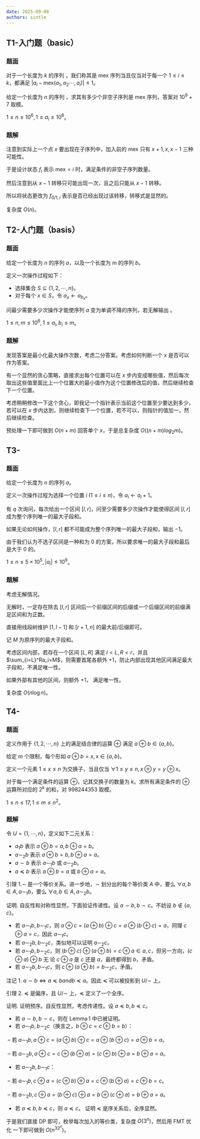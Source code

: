 ```yaml
---
date: 2025-09-08
authors: sintle
---
```


## T1-入门题（basic）

### 题面

对于一个长度为 $k$ 的序列 ，我们称其是 $\text{mex}$ 序列当且仅当对于每一个 $1\leq i\leq k$，都满足 $|a_i-\text{mex}(a_1,a_2\cdots,a_i)|\leq1$。

给定一个长度为 $n$ 的序列 ，求其有多少个非空子序列是 $\text{mex}$ 序列，答案对 $10^9+7$ 取模。

$1\leq n\leq 10^6,1\leq a_i\leq 10^6$。

### 题解

注意到实际上一个点 $x$ 要出现在子序列中，加入前的 $\text{mex}$ 只有 $x+1,x,x-1$ 三种可能性。

于是设计状态 $f_i$ 表示 $\text{mex}=i$ 时，满足条件的非空子序列数量。

然后注意到从 $x-1$ 转移只可能出现一次，且之后只能从 $x-1$ 转移。

所以将状态更改为 $f_{0/1,i}$ 表示是否已经出现过该转移，转移式是显然的。

复杂度 $O(n)$。

## T2-人门题（basis）

### 题面

给定一个长度为 $n$ 的序列 $a$，以及一个长度为 $m$ 的序列 $b$。

定义一次操作过程如下：

-   选择集合 $S\subseteq\{1,2,\cdots,n\}$。
-   对于每个 $x\in S$，令 $a_x\leftarrow a_{b_x}$。

问最少需要多少次操作才能使序列 $a$ 变为单调不降的序列，若无解输出 。

$1\leq n,m\leq10^6,1\leq a_i,b_i\leq m$。

### 题解

发现答案是最小化最大操作次数，考虑二分答案。考虑如何判断一个 $x$ 是否可以作为答案。

有一个显然的贪心策略，直接求出每个位置可以在 $x$ 步内变成哪些值，然后每次取出这些值里面比上一个位置大的最小值作为这个位置修改后的值，然后继续检查下一个位置。

考虑稍稍修改一下这个贪心，即我记一个指针表示当前这个位置至少要达到多少，若可以在 $x$ 步内达到，则继续检查下一个位置，若不可以，则指针的值加一，然后继续检查。

预处理一下即可做到 $O(n + m)$ 回答单个 $x$，于是总复杂度 $O((n + m)log_2m)$。

## T3-

### 题面

给定一个长度为 $n$ 的序列 $a$。

定义一次操作过程为选择一个位置 $i \ (1 \leq i \leq n)$，令 $a_i \leftarrow a_i + 1$。

有 $q$ 次询问，每次给出一个区间 $[l,r]$，问至少需要多少次操作才能使得区间 $[l,r]$ 成为整个序列唯一的最大子段和。

如果无论如何操作，$[l,r]$ 都不可能成为整个序列唯一的最大子段和，输出 $-1$。

由于我们认为不选子区间是一种和为 $0$ 的方案，所以要求唯一的最大子段和最后是大于 $0$ 的。

$1\leq n\leq 5\times10^5,|a_i|\leq10^9$。

### 题解

考虑无解情况。

无解时，一定存在除去 $[l,r]$ 区间后一个前缀区间的后缀或一个后缀区间的前缀满足区间和为正数。

直接用线段树维护 $[1,l-1]$ 和 $[r+1,n]$ 的最大前/后缀即可。

记 $M$ 为原序列的最大子段和。

考虑区间内部，若存在一个区间 $[L,R]$ 满足 $l<L,R<r$，并且 $\sum_{i=L}^Ra_i=M$，则需要首尾各额外 $+1$，防止内部出现其他区间满足最大子段和，不满足唯一性。

如果外部有其他的区间，则额外 $+1$， 满足唯一性。

复杂度 $O(n\log n)$。

## T4-

### 题面

定义作用于 $\{1,2,\cdots,n\}$ 上的满足结合律的运算 $\oplus$ 满足 $a\oplus b\in\{a,b\}$。

给定 $m$ 个限制，每个形如 $a\oplus b=x,x\in\{a,b\}$。

定义一个元素 $1\leq x\leq n$ 为交换子，当且仅当 $\forall1\leq y\leq n,x\oplus y=y\oplus x$。

对于每一个满足条件的运算 $\oplus$，记其交换子的数量为 $k$。求所有满足条件的 $\oplus$ 运算所对应的 $2^k$ 的和，对 $998244353$ 取模。

$1\leq n\leq17,1\leq m\leq n^2$。

### 题解

令 $U=\{1,\cdots,n\}$，定义如下二元关系：

-   $a_1b$ 表示 $a\oplus b=a,b\oplus a=b$。
-   $a\sim_2b$ 表示 $a\oplus b=b,b\oplus a=a$。
-   $a\sim b$ 表示 $a\sim_1 b$ 或 $a\sim_2 b$。
-   $a\preceq b$ 表示 $a\oplus b=a$ 或 $b\oplus a=a$。

引理 1.$\sim$ 是一个等价关系。进一步地，$\sim$ 划分出的每个等价类 $A$ 中，要么 $\forall a,b\in A,a\sim_1b$，要么 $\forall a,b\in A,a\sim_2b$。

证明. 自反性和对称性显然，下面验证传递性。设 $a\sim b,b\sim c$。不妨设 $b\not\in\{a,c\}$。

-   若 $a\sim_1 b,b\sim_1 c$，则 $a\oplus c=(a\oplus b)\oplus c=a\oplus (b\oplus c)=a$，同理 $c\oplus a=c$，因此 $a\sim_1 c$。
-   若 $a\sim_2 b,b\sim_2 c$，类似地可以证明 $a\sim_2 c$。
-   若 $a\sim_1 b,b\sim_2 c$，则 $(b\oplus c)\oplus (a\oplus b)=c\oplus a\in {a,c}$，但另一方向，$(c\oplus a)\oplus b$ 无 论 $c\oplus a$ 是 $c$ 还是 $a$，最终都得到 $b$，矛盾。
-   若 $a\sim_2 b,b\sim_1 c$，则 $c\oplus (a\oplus b)=b\sim_2 c$，矛盾。 

注记 1. $a\sim b\Leftrightarrow a\preceq b and b\preceq a$。因此 $\preceq$ 可以被投影到 $U/\sim$ 上。

引理 2. $\preceq$ 是偏序，且 $U/\sim$ 上，$\preceq$ 定义了一个全序。

证明. 证明预序。自反性显然，考虑传递性。设 $a\preceq b,b\preceq c$。

-   若 $a\sim b,b\sim c$，则在 $\text{Lemma}\,1$ 中已被证明。
-   若 $a\sim_1 b,b\sim_2 c$（换言之，$b\oplus c=c\oplus b=b$）：

​	– 若 $a\sim_1 b,a\oplus c=(a\oplus b)\oplus c=a\oplus (b\oplus c)=a\oplus b=a$。

​	– 若 $a\sim_2 b,a\oplus c=c\oplus (b\oplus a)=(c\oplus b)\oplus a=b\oplus a=a$。

-   若 $a\sim_2 b,b\sim_1 c$：

​	– 若 $a\sim_1 b,c\oplus a=(c\oplus b)\oplus a=c\oplus (b\oplus a)=c\oplus b=c$。

​	– 若 $a\sim_2 b,c\oplus a=(b\oplus c)\oplus a=b\oplus (c\oplus a)=b\oplus a=a$。

-   若 $a\preceq b,b\preceq c$，则 $a\preceq c$。 证明 $\preceq$ 是序关系后，全序显然。

于是我们直接 $\text{DP}$ 即可，枚举每次加入的等价类，复杂度 $O(3^n)$，然后用 $\text{FMT}$ 优化 一下即可做到 $O(n^32^n )$。

